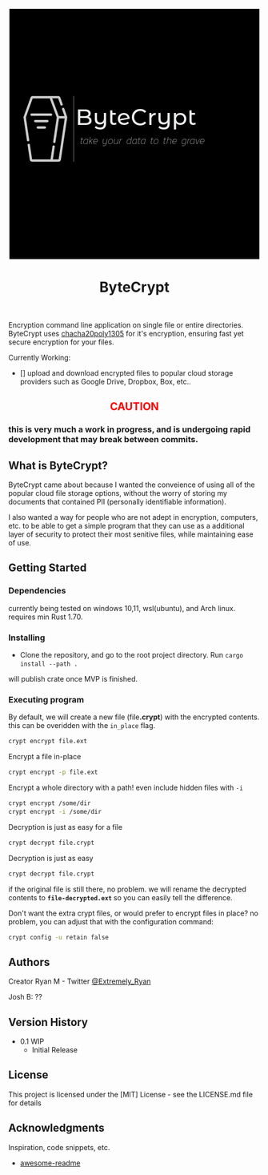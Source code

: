 <p align="center">
<img src=images/ByteCrypt.png align="center" />
<h1 align="center">ByteCrypt</h1>
</p>
<br/>
 
Encryption command line application on single file or entire directories. ByteCrypt uses [chacha20poly1305](https://en.wikipedia.org/wiki/ChaCha20-Poly1305) for it's encryption, ensuring fast yet secure encryption for your files.

Currently Working:

 - [] upload and download encrypted files to popular cloud storage providers such as Google Drive, Dropbox, Box, etc..

<h2 align="center"><FONT COLOR="RED">CAUTION </FONT></h2>
<h3>this is very much a <b>work in progress</b>, and is undergoing rapid development that may break between commits.</h3>

## What is ByteCrypt?

ByteCrypt came about because I wanted the conveience of using all of the popular cloud file storage options, without the worry of storing my documents that contained PII (personally identifiable information). 

I also wanted a way for people who are not adept in encryption, computers, etc. to be able to get a simple program that they can use as a additional layer of security to protect their most senitive files, while maintaining ease of use.

## Getting Started

### Dependencies

currently being tested on windows 10,11, wsl(ubuntu), and Arch linux.
requires min Rust 1.70.

### Installing

* Clone the repository, and go to the root project directory. Run `cargo install --path .`

will publish crate once MVP is finished.

### Executing program

By default, we will create a new file (file<b>.crypt</b>) with the encrypted contents. this can be overidden with the `in_place` flag.
```bash 
crypt encrypt file.ext
```

Encrypt a file in-place
```bash
crypt encrypt -p file.ext
```

Encrypt a whole directory with a path! even include hidden files with `-i`
```bash
crypt encrypt /some/dir
crypt encrypt -i /some/dir
```

Decryption is just as easy for a file
```bash
crypt decrypt file.crypt
```
Decryption is just as easy
```bash
crypt decrypt file.crypt
```
if the original file is still there, no problem. we will rename the decrypted contents to <b>`file-decrypted.ext` </b> so you can easily tell the difference.

Don't want the extra crypt files, or would prefer to encrypt files in place? no problem, you can adjust that with the configuration command:

```bash
crypt config -u retain false
```

 
## Authors 
Creator Ryan M - Twitter [@Extremely_Ryan](https://twitter.com/Extremely_Ryan)

Josh B: ?? 

## Version History

* 0.1 WIP
    * Initial Release

## License

This project is licensed under the [MIT] License - see the LICENSE.md file for details

## Acknowledgments

Inspiration, code snippets, etc.
* [awesome-readme](https://github.com/matiassingers/awesome-readme) 
